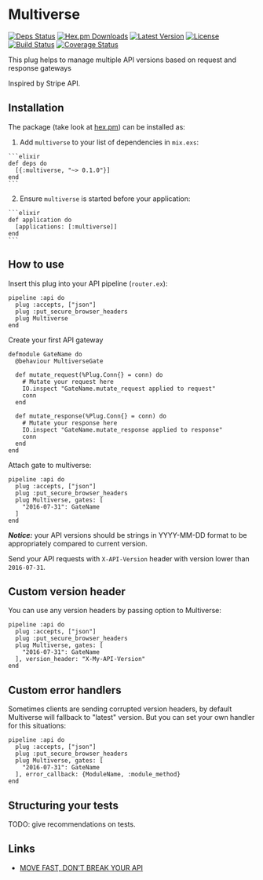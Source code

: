# Multiverse

[![Deps Status](https://beta.hexfaktor.org/badge/all/github/Nebo15/multiverse.svg)](https://beta.hexfaktor.org/github/Nebo15/multiverse) [![Hex.pm Downloads](https://img.shields.io/hexpm/dw/multiverse.svg?maxAge=2592000)](https://hex.pm/packages/multiverse) [![Latest Version](https://img.shields.io/hexpm/v/multiverse.svg?maxAge=2592000)](https://hex.pm/packages/multiverse) [![License](https://img.shields.io/hexpm/l/multiverse.svg?maxAge=2592000)](https://hex.pm/packages/multiverse) [![Build Status](https://travis-ci.org/Nebo15/multiverse.svg?branch=master)](https://travis-ci.org/Nebo15/multiverse) [![Coverage Status](https://coveralls.io/repos/github/Nebo15/multiverse/badge.svg?branch=master)](https://coveralls.io/github/Nebo15/multiverse?branch=master)

This plug helps to manage multiple API versions based on request and response gateways

Inspired by Stripe API.

## Installation

The package (take look at [hex.pm](https://hex.pm/packages/multiverse)) can be installed as:

  1. Add `multiverse` to your list of dependencies in `mix.exs`:

    ```elixir
    def deps do
      [{:multiverse, "~> 0.1.0"}]
    end
    ```

  2. Ensure `multiverse` is started before your application:

    ```elixir
    def application do
      [applications: [:multiverse]]
    end
    ```

## How to use

Insert this plug into your API pipeline (```router.ex```):

```
pipeline :api do
  plug :accepts, ["json"]
  plug :put_secure_browser_headers
  plug Multiverse
end
```

Create your first API gateway

```
defmodule GateName do
  @behaviour MultiverseGate

  def mutate_request(%Plug.Conn{} = conn) do
    # Mutate your request here
    IO.inspect "GateName.mutate_request applied to request"
    conn
  end

  def mutate_response(%Plug.Conn{} = conn) do
    # Mutate your response here
    IO.inspect "GateName.mutate_response applied to response"
    conn
  end
end
```

Attach gate to multiverse:

```
pipeline :api do
  plug :accepts, ["json"]
  plug :put_secure_browser_headers
  plug Multiverse, gates: [
    "2016-07-31": GateName
  ]
end
```

***Notice:*** your API versions should be strings in YYYY-MM-DD format to be appropriately compared to current version.

Send your API requests with ```X-API-Version``` header with version lower than ```2016-07-31```.

## Custom version header

You can use any version headers by passing option to Multiverse:

```
pipeline :api do
  plug :accepts, ["json"]
  plug :put_secure_browser_headers
  plug Multiverse, gates: [
    "2016-07-31": GateName
  ], version_header: "X-My-API-Version"
end
```

## Custom error handlers

Sometimes clients are sending corrupted version headers, by default Multiverse will fallback to "latest" version. But you can set your own handler for this situations:

```
pipeline :api do
  plug :accepts, ["json"]
  plug :put_secure_browser_headers
  plug Multiverse, gates: [
    "2016-07-31": GateName
  ], error_callback: {ModuleName, :module_method}
end
```

## Structuring your tests

TODO: give recommendations on tests.

## Links

- [MOVE FAST, DON'T BREAK YOUR API](http://amberonrails.com/move-fast-dont-break-your-api/)
